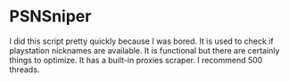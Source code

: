 # PSNSniper
I did this script pretty quickly because I was bored. It is used to check if playstation nicknames are available. It is functional but there are certainly things to optimize. It has a built-in proxies scraper. I recommend 500 threads.
